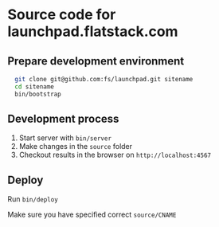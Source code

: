 # Source code for launchpad.flatstack.com

## Prepare development environment

```bash
  git clone git@github.com:fs/launchpad.git sitename
  cd sitename
  bin/bootstrap
```
## Development process

1. Start server with `bin/server`
2. Make changes in the `source` folder
3. Checkout results in the browser on `http://localhost:4567`

## Deploy

Run `bin/deploy`

Make sure you have specified correct `source/CNAME`
